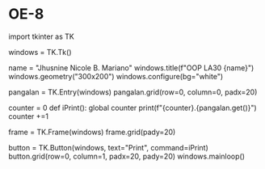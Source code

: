 # OE-8

import tkinter as TK

windows = TK.Tk()

name = "Jhusnine Nicole B. Mariano"
windows.title(f"OOP LA30 {name}")
windows.geometry("300x200")
windows.configure(bg="white")

pangalan = TK.Entry(windows)
pangalan.grid(row=0, column=0, padx=20)

counter = 0
def iPrint():
    global counter
    print(f"{counter}.{pangalan.get()}")
    counter +=1

frame = TK.Frame(windows)
frame.grid(pady=20)

button = TK.Button(windows, text="Print", command=iPrint)
button.grid(row=0, column=1, padx=20, pady=20)
windows.mainloop()
